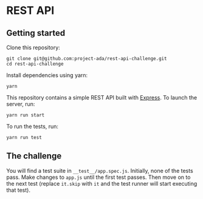 # REST API

## Getting started

Clone this repository:

    git clone git@github.com:project-ada/rest-api-challenge.git
    cd rest-api-challenge

Install dependencies using yarn:

    yarn

This repository contains a simple REST API built with [Express](https://expressjs.com/). To launch the server, run:

    yarn run start

To run the tests, run:

    yarn run test

## The challenge

You will find a test suite in `__test__/app.spec.js`. Initially, none of the tests pass. Make changes to `app.js` until the first test passes. Then move on to the next test (replace `it.skip` with `it` and the test runner will start executing that test).
